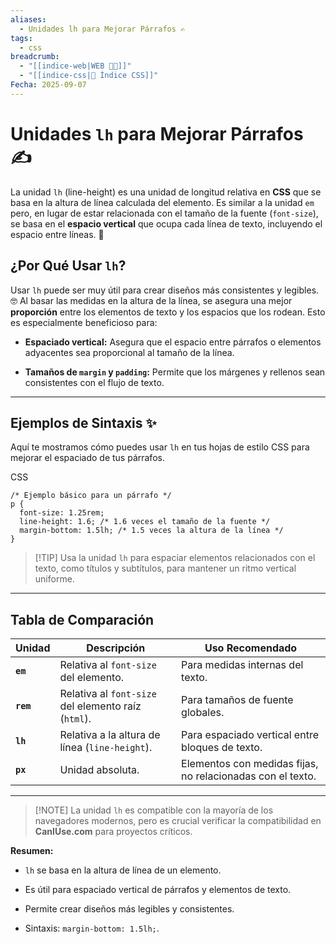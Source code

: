 ```yaml
---
aliases:
  - Unidades lh para Mejorar Párrafos ✍️
tags:
  - css
breadcrumb:
  - "[[indice-web|WEB 🔗📝]]"
  - "[[indice-css|💄 Índice CSS]]"
Fecha: 2025-09-07
---
```

# Unidades `lh` para Mejorar Párrafos ✍️

La unidad `lh` (line-height) es una unidad de longitud relativa en **CSS** que se basa en la altura de línea calculada del elemento. Es similar a la unidad `em` pero, en lugar de estar relacionada con el tamaño de la fuente (`font-size`), se basa en el **espacio vertical** que ocupa cada línea de texto, incluyendo el espacio entre líneas. 📏

## ¿Por Qué Usar `lh`?

Usar `lh` puede ser muy útil para crear diseños más consistentes y legibles. 🤓 Al basar las medidas en la altura de la línea, se asegura una mejor **proporción** entre los elementos de texto y los espacios que los rodean. Esto es especialmente beneficioso para:

- **Espaciado vertical:** Asegura que el espacio entre párrafos o elementos adyacentes sea proporcional al tamaño de la línea.
    
- **Tamaños de `margin` y `padding`:** Permite que los márgenes y rellenos sean consistentes con el flujo de texto.
    

---

## Ejemplos de Sintaxis ✨

Aquí te mostramos cómo puedes usar `lh` en tus hojas de estilo CSS para mejorar el espaciado de tus párrafos.

CSS

```
/* Ejemplo básico para un párrafo */
p {
  font-size: 1.25rem;
  line-height: 1.6; /* 1.6 veces el tamaño de la fuente */
  margin-bottom: 1.5lh; /* 1.5 veces la altura de la línea */
}
```

> [!TIP] Usa la unidad `lh` para espaciar elementos relacionados con el texto, como títulos y subtítulos, para mantener un ritmo vertical uniforme.

---

## Tabla de Comparación

|Unidad|Descripción|Uso Recomendado|
|---|---|---|
|**`em`**|Relativa al `font-size` del elemento.|Para medidas internas del texto.|
|**`rem`**|Relativa al `font-size` del elemento raíz (`html`).|Para tamaños de fuente globales.|
|**`lh`**|Relativa a la altura de línea (`line-height`).|Para espaciado vertical entre bloques de texto.|
|**`px`**|Unidad absoluta.|Elementos con medidas fijas, no relacionadas con el texto.|

---

> [!NOTE] La unidad `lh` es compatible con la mayoría de los navegadores modernos, pero es crucial verificar la compatibilidad en **CanIUse.com** para proyectos críticos.

**Resumen:**

- `lh` se basa en la altura de línea de un elemento.
    
- Es útil para espaciado vertical de párrafos y elementos de texto.
    
- Permite crear diseños más legibles y consistentes.
    
- Sintaxis: `margin-bottom: 1.5lh;`.